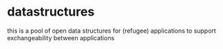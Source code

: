 # datastructures
this is a pool of open data structures for (refugee) applications to support exchangeability between applications
